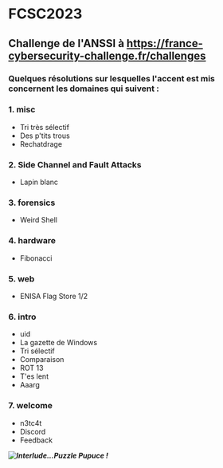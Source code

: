 # FCSC2023
## Challenge de l'ANSSI à https://france-cybersecurity-challenge.fr/challenges

### Quelques résolutions sur lesquelles l'accent est mis concernent les domaines qui suivent :

  ### 1. misc
   
* Tri très sélectif
* Des p'tits trous
* Rechatdrage

 ### 2. Side Channel and Fault Attacks 

* Lapin blanc
 
 ### 3. forensics 

* Weird Shell
       
 ### 4. hardware 

* Fibonacci
      
 ### 5. web 

* ENISA Flag Store 1/2

 ### 6. intro 

* uid 
* La gazette de Windows 
* Tri sélectif 
* Comparaison 
* ROT 13 
* T'es lent 
* Aaarg 
      
 ### 7. welcome 

* n3tc4t 
* Discord 
* Feedback
      
      
***![Interlude...Puzzle Pupuce !](https://github.com/JackeOLantern/FCSC2023/issues/1)***

